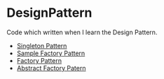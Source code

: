 # DesignPattern
Code which written when I learn the Design Pattern.

* [Singleton Pattern](https://github.com/dugushaonian/DesignPattern/blob/master/src/cn/edu/bjtu/dugufei/Singleton)
* [Sample Factory Pattern](https://github.com/dugushaonian/DesignPattern/blob/master/src/cn/edu/bjtu/dugufei/SimpleFactory)
* [Factory Pattern](https://github.com/dugushaonian/DesignPattern/blob/master/src/cn/edu/bjtu/dugufei/Factory)
* [Abstract Factory Patern](https://github.com/dugushaonian/DesignPattern/blob/master/src/cn/edu/bjtu/dugufei/AbstractFactory)
